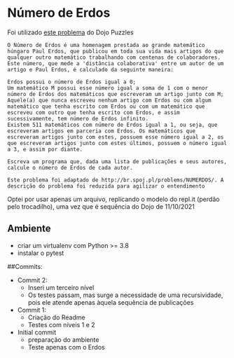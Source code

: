 # Número de Erdos
Foi utilizado [este problema](https://dojopuzzles.com/problems/numero-de-erdos/) do Dojo Puzzles

```
O Número de Erdos é uma homenagem prestada ao grande matemático húngaro Paul Erdos, que publicou em toda sua vida mais artigos do que qualquer outro matemático trabalhando com centenas de colaboradores. Este número, que mede a 'distância colaborativa' entre um autor de um artigo e Paul Erdos, é calculado da seguinte maneira:

Erdos possui o número de Erdos igual a 0;
Um matemático M possui esse número igual a soma de 1 com o menor número de Erdos dos matemáticos que escreveram um artigo junto com M;
Aquele(a) que nunca escreveu nenhum artigo com Erdos ou com algum matemático que tenha escrito com Erdos ou com um matemático que escreveu com outro que tenha escrito com Erdos, e assim sucessivamente, tem número de Erdos infinito.
Existem 511 matemáticos com número de Erdos igual a 1, ou seja, que escreveram artigos em parceria com Erdos. Os matemáticos que escreveram artigos junto com estes, possuem esse número igual a 2, os que escreveram artigos junto com estes últimos, possuem o número igual a 3, e assim por diante.

Escreva um programa que, dada uma lista de publicações e seus autores, calcule o número de Erdos de cada autor.

Este problema foi adaptado de http://br.spoj.pl/problems/NUMERDOS/. A descrição do problema foi reduzida para agilizar o entendimento
```
Optei por usar apenas um arquivo, replicando o modelo do repl.it (perdão pelo trocadilho), uma vez que é sequência do Dojo de 11/10/2021

## Ambiente
- criar um virtualenv com Python >= 3.8
- instalar o pytest

##Commits:
- Commit 2:
  - Inseri um terceiro nível
  - Os testes passam, mas surge a necessidade de uma recursividade, pois ele atende apenas àquela sequência de publicações
- Commit 1:
  - Criação do Readme
  - Testes com níveis 1 e 2
- Initial commit
  - preparação do ambiente
  - Teste apenas com o Erdos
